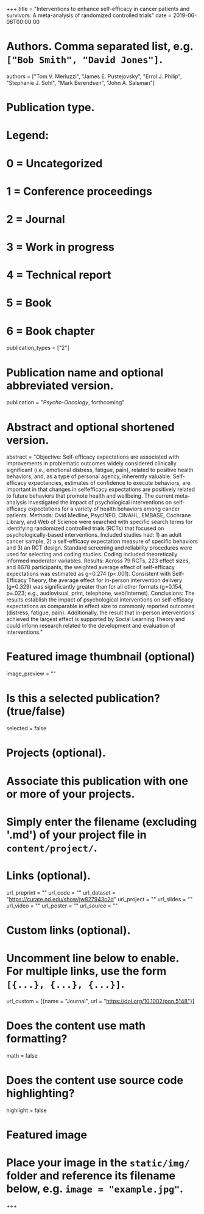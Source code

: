 +++
title = "Interventions to enhance self-efficacy in cancer patients and survivors: A meta-analysis of randomized controlled trials"
date = 2019-06-06T00:00:00

# Authors. Comma separated list, e.g. `["Bob Smith", "David Jones"]`.
authors = ["Tom V. Merluzzi", "James E. Pustejovsky", "Errol J. Philip", "Stephanie J. Sohl", "Mark Berendsen", "John A. Salsman"]

# Publication type.
# Legend:
# 0 = Uncategorized
# 1 = Conference proceedings
# 2 = Journal
# 3 = Work in progress
# 4 = Technical report
# 5 = Book
# 6 = Book chapter
publication_types = ["2"]

# Publication name and optional abbreviated version.
publication = "_Psycho-Oncology_, forthcoming"

# Abstract and optional shortened version.
abstract = "Objective: Self-efficacy expectations are associated with improvements in problematic outcomes widely considered clinically significant (i.e., emotional distress, fatigue, pain), related to positive health behaviors, and, as a type of personal agency, inherently valuable. Self-efficacy expectancies, estimates of confidence to execute behaviors, are important in that changes in selfefficacy expectations are positively related to future behaviors that promote health and wellbeing. The current meta-analysis investigated the impact of psychological interventions on self-efficacy expectations for a variety of health behaviors among cancer patients. Methods: Ovid Medline, PsycINFO, CINAHL, EMBASE, Cochrane Library, and Web of Science were searched with specific search terms for identifying randomized controlled trials (RCTs) that focused on psychologically-based interventions. Included studies had: 1) an adult cancer sample, 2) a self-efficacy expectation measure of specific behaviors and 3) an RCT design. Standard screening and reliability procedures were used for selecting and coding studies. Coding included theoretically informed moderator variables. Results: Across 79 RCTs, 223 effect sizes, and 8678 participants, the weighted average effect of self-efficacy expectations was estimated as g=0.274 (p<.001). Consistent with Self-Efficacy Theory, the average effect for in-person intervention delivery (g=0.329) was significantly greater than for all other formats (g=0.154, p=.023; e.g., audiovisual, print, telephone, web/internet). Conclusions: The results establish the impact of psychological interventions on self-efficacy expectations as comparable in effect size to commonly reported outcomes (distress, fatigue, pain). Additionally, the result that in-person interventions achieved the largest effect is supported by Social Learning Theory and could inform research related to the development and evaluation of interventions."

# Featured image thumbnail (optional)
image_preview = ""

# Is this a selected publication? (true/false)
selected = false

# Projects (optional).
#   Associate this publication with one or more of your projects.
#   Simply enter the filename (excluding '.md') of your project file in `content/project/`.

# Links (optional).
url_preprint = ""
url_code = ""
url_dataset = "https://curate.nd.edu/show/jw827943c2d"
url_project = ""
url_slides = ""
url_video = ""
url_poster = ""
url_source = ""

# Custom links (optional).
#   Uncomment line below to enable. For multiple links, use the form `[{...}, {...}, {...}]`.
url_custom = [{name = "Journal", url = "https://doi.org/10.1002/pon.5148"}]

# Does the content use math formatting?
math = false

# Does the content use source code highlighting?
highlight = false

# Featured image
# Place your image in the `static/img/` folder and reference its filename below, e.g. `image = "example.jpg"`.

+++
